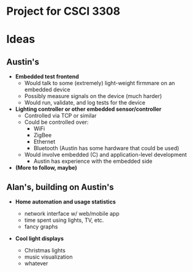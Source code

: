 Project for CSCI 3308
=====================

# Ideas

## Austin's

- **Embedded test frontend**
    - Would talk to some (extremely) light-weight firmmare on an embedded
        device
    - Possibly measure signals on the device (much harder)
    - Would run, validate, and log tests for the device
- **Lighting controller or other embedded sensor/controller**
    - Controlled via TCP or similar
    - Could be controlled over:
        - WiFi
        - ZigBee
        - Ethernet
        - Bluetooth (Austin has some hardware that could be used)
    - Would involve embedded (C) and application-level development
        - Austin has experience with the embedded side
- **(More to follow, maybe)**

## Alan's, building on Austin's

- **Home automation and usage statistics**
    - network interface w/ web/mobile app
    - time spent using lights, TV, etc.
    - fancy graphs

- **Cool light displays**
    - Christmas lights
    - music visualization
    - whatever

